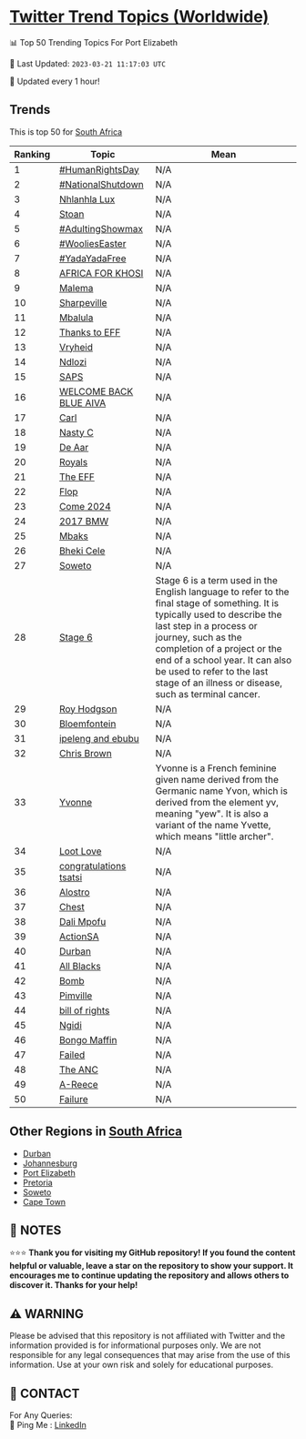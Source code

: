 [Twitter Trend Topics (Worldwide)](https://github.com/ErcinDedeoglu/Twitter-Trend-Topics)
==========


📊 Top 50 Trending Topics For Port Elizabeth

📆 Last Updated: `2023-03-21 11:17:03 UTC`

🔧 Updated every 1 hour!


## Trends

This is top 50 for [South Africa](</South Africa>)

| Ranking | Topic | Mean |
| ------- | ------------ | ------------ |
| 1 | [#HumanRightsDay](http://twitter.com/search?q=%23HumanRightsDay) | N/A |
| 2 | [#NationalShutdown](http://twitter.com/search?q=%23NationalShutdown) | N/A |
| 3 | [Nhlanhla Lux](http://twitter.com/search?q=Nhlanhla+Lux) | N/A |
| 4 | [Stoan](http://twitter.com/search?q=Stoan) | N/A |
| 5 | [#AdultingShowmax](http://twitter.com/search?q=%23AdultingShowmax) | N/A |
| 6 | [#WooliesEaster](http://twitter.com/search?q=%23WooliesEaster) | N/A |
| 7 | [#YadaYadaFree](http://twitter.com/search?q=%23YadaYadaFree) | N/A |
| 8 | [AFRICA FOR KHOSI](http://twitter.com/search?q=AFRICA+FOR+KHOSI) | N/A |
| 9 | [Malema](http://twitter.com/search?q=Malema) | N/A |
| 10 | [Sharpeville](http://twitter.com/search?q=Sharpeville) | N/A |
| 11 | [Mbalula](http://twitter.com/search?q=Mbalula) | N/A |
| 12 | [Thanks to EFF](http://twitter.com/search?q=Thanks+to+EFF) | N/A |
| 13 | [Vryheid](http://twitter.com/search?q=Vryheid) | N/A |
| 14 | [Ndlozi](http://twitter.com/search?q=Ndlozi) | N/A |
| 15 | [SAPS](http://twitter.com/search?q=SAPS) | N/A |
| 16 | [WELCOME BACK BLUE AIVA](http://twitter.com/search?q=WELCOME+BACK+BLUE+AIVA) | N/A |
| 17 | [Carl](http://twitter.com/search?q=Carl) | N/A |
| 18 | [Nasty C](http://twitter.com/search?q=Nasty+C) | N/A |
| 19 | [De Aar](http://twitter.com/search?q=De+Aar) | N/A |
| 20 | [Royals](http://twitter.com/search?q=Royals) | N/A |
| 21 | [The EFF](http://twitter.com/search?q=The+EFF) | N/A |
| 22 | [Flop](http://twitter.com/search?q=Flop) | N/A |
| 23 | [Come 2024](http://twitter.com/search?q=Come+2024) | N/A |
| 24 | [2017 BMW](http://twitter.com/search?q=2017+BMW) | N/A |
| 25 | [Mbaks](http://twitter.com/search?q=Mbaks) | N/A |
| 26 | [Bheki Cele](http://twitter.com/search?q=Bheki+Cele) | N/A |
| 27 | [Soweto](http://twitter.com/search?q=Soweto) | N/A |
| 28 | [Stage 6](http://twitter.com/search?q=Stage+6) | Stage 6 is a term used in the English language to refer to the final stage of something. It is typically used to describe the last step in a process or journey, such as the completion of a project or the end of a school year. It can also be used to refer to the last stage of an illness or disease, such as terminal cancer. |
| 29 | [Roy Hodgson](http://twitter.com/search?q=Roy+Hodgson) | N/A |
| 30 | [Bloemfontein](http://twitter.com/search?q=Bloemfontein) | N/A |
| 31 | [ipeleng and ebubu](http://twitter.com/search?q=ipeleng+and+ebubu) | N/A |
| 32 | [Chris Brown](http://twitter.com/search?q=Chris+Brown) | N/A |
| 33 | [Yvonne](http://twitter.com/search?q=Yvonne) | Yvonne is a French feminine given name derived from the Germanic name Yvon, which is derived from the element yv, meaning "yew". It is also a variant of the name Yvette, which means "little archer". |
| 34 | [Loot Love](http://twitter.com/search?q=Loot+Love) | N/A |
| 35 | [congratulations tsatsi](http://twitter.com/search?q=congratulations+tsatsi) | N/A |
| 36 | [Alostro](http://twitter.com/search?q=Alostro) | N/A |
| 37 | [Chest](http://twitter.com/search?q=Chest) | N/A |
| 38 | [Dali Mpofu](http://twitter.com/search?q=Dali+Mpofu) | N/A |
| 39 | [ActionSA](http://twitter.com/search?q=ActionSA) | N/A |
| 40 | [Durban](http://twitter.com/search?q=Durban) | N/A |
| 41 | [All Blacks](http://twitter.com/search?q=All+Blacks) | N/A |
| 42 | [Bomb](http://twitter.com/search?q=Bomb) | N/A |
| 43 | [Pimville](http://twitter.com/search?q=Pimville) | N/A |
| 44 | [bill of rights](http://twitter.com/search?q=bill+of+rights) | N/A |
| 45 | [Ngidi](http://twitter.com/search?q=Ngidi) | N/A |
| 46 | [Bongo Maffin](http://twitter.com/search?q=Bongo+Maffin) | N/A |
| 47 | [Failed](http://twitter.com/search?q=Failed) | N/A |
| 48 | [The ANC](http://twitter.com/search?q=The+ANC) | N/A |
| 49 | [A-Reece](http://twitter.com/search?q=A-Reece) | N/A |
| 50 | [Failure](http://twitter.com/search?q=Failure) | N/A |



## Other Regions in [South Africa](</South Africa>)

* [Durban](</South Africa/Durban.md>)
* [Johannesburg](</South Africa/Johannesburg.md>)
* [Port Elizabeth](</South Africa/Port Elizabeth.md>)
* [Pretoria](</South Africa/Pretoria.md>)
* [Soweto](</South Africa/Soweto.md>)
* [Cape Town](</South Africa/Cape Town.md>)



## 📝 NOTES

⭐⭐⭐ **Thank you for visiting my GitHub repository! If you found the content helpful or valuable, leave a star on the repository to show your support. It encourages me to continue updating the repository and allows others to discover it. Thanks for your help!**


## ⚠️ WARNING

Please be advised that this repository is not affiliated with Twitter and the information provided is for informational purposes only. We are not responsible for any legal consequences that may arise from the use of this information. Use at your own risk and solely for educational purposes.


## 📨 CONTACT

 For Any Queries:  
            🏓 Ping Me : [LinkedIn](https://www.linkedin.com/in/ercindedeoglu/)
